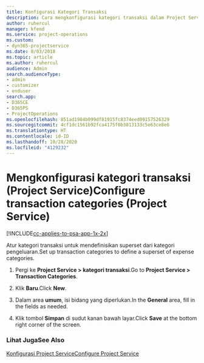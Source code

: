 ```yaml
---
title: Konfigurasi Kategori Transaksi
description: Cara mengkonfigurasi kategori transaksi dalam Project Service
author: ruhercul
manager: kfend
ms.service: project-operations
ms.custom:
- dyn365-projectservice
ms.date: 8/03/2018
ms.topic: article
ms.author: ruhercul
audience: Admin
search.audienceType:
- admin
- customizer
- enduser
search.app:
- D365CE
- D365PS
- ProjectOperations
ms.openlocfilehash: 851ad1984b099df81915fc8374eed09157526329
ms.sourcegitcommit: 4cf1dc1561b92fca4175f0b3813133c5e63ce8e6
ms.translationtype: HT
ms.contentlocale: id-ID
ms.lasthandoff: 10/28/2020
ms.locfileid: "4129232"
---
```

# <a name="configure-transaction-categories-project-service"></a><span data-ttu-id="60a74-103">Mengkonfigurasi kategori transaksi (Project Service)</span><span class="sxs-lookup"><span data-stu-id="60a74-103">Configure transaction categories (Project Service)</span></span>

[!INCLUDE[cc-applies-to-psa-app-1x-2x](../includes/cc-applies-to-psa-app-1x-2x.md)]

<span data-ttu-id="60a74-104">Atur kategori transaksi untuk mendefinisikan superset dari kategori pengeluaran.</span><span class="sxs-lookup"><span data-stu-id="60a74-104">Set up transaction categories to define a superset of expense categories.</span></span>  
  
1.  <span data-ttu-id="60a74-105">Pergi ke **Project Service > kategori transaksi**.</span><span class="sxs-lookup"><span data-stu-id="60a74-105">Go to **Project Service > Transaction Categories**.</span></span>  
  
2.  <span data-ttu-id="60a74-106">Klik **Baru**.</span><span class="sxs-lookup"><span data-stu-id="60a74-106">Click **New**.</span></span>  
  
3.  <span data-ttu-id="60a74-107">Dalam area **umum**, isi bidang yang diperlukan.</span><span class="sxs-lookup"><span data-stu-id="60a74-107">In the **General** area, fill in the fields as needed.</span></span>  
  
4.  <span data-ttu-id="60a74-108">Klik tombol **Simpan** di sudut kanan bawah layar.</span><span class="sxs-lookup"><span data-stu-id="60a74-108">Click **Save** at the bottom right corner of the screen.</span></span>  
  
### <a name="see-also"></a><span data-ttu-id="60a74-109">Lihat Juga</span><span class="sxs-lookup"><span data-stu-id="60a74-109">See Also</span></span>  
 [<span data-ttu-id="60a74-110">Konfigurasi Project Service</span><span class="sxs-lookup"><span data-stu-id="60a74-110">Configure Project Service</span></span>](../psa/configure.md)
